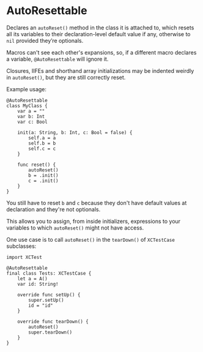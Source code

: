 # AutoResettable
Declares an `autoReset()` method in the class it is attached to, which
resets all its variables to their declaration-level default value if any,
otherwise to `nil` provided they’re optionals.

Macros can't see each other's expansions, so, if a different macro declares
a variable, `@AutoResettable` will ignore it.

Closures, IIFEs and shorthand array initializations may be indented weirdly
in `autoReset()`, but they are still correctly reset.

Example usage:
```
@AutoResettable
class MyClass {
    var a = ""
    var b: Int
    var c: Bool

    init(a: String, b: Int, c: Bool = false) {
        self.a = a
        self.b = b
        self.c = c
    }

    func reset() {
        autoReset()
        b = .init()
        c = .init()
    }
}
```
You still have to reset `b` and `c` because they don't have default values
at declaration and they're not optionals.

This allows you to assign, from inside initializers, expressions to your
variables to which `autoReset()` might not have access.

One use case is to call `autoReset()` in the `tearDown()` of `XCTestCase`
subclasses:
```
import XCTest

@AutoResettable
final class Tests: XCTestCase {
    let a = A()
    var id: String!

    override func setUp() {
        super.setUp()
        id = "id"
    }

    override func tearDown() {
        autoReset()
        super.tearDown()
    }
}
```
